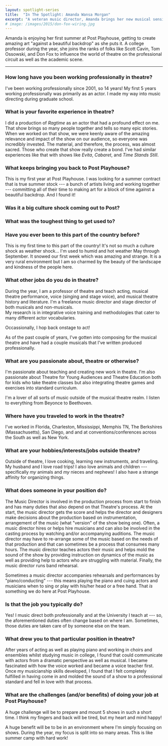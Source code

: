 ```yaml
---
layout: spotlight-series
title:  "In The Spotlight: Amanda Wansa Morgan"
excerpt: "A veteran music director, Amanda brings her new musical sensibilities to three of our shows this season."
# image: /images/2015/don-fox-wiring.jpg
---
```


<div class="preface">Amanda is enjoying her first summer at Post Playhouse, getting to create amazing art "against a beautiful backdrop" as she puts it. A college professor during the year, she joins the ranks of folks like Scott Cavin, Tom Ossowski, and Don Fox to influence the world of theatre on the professional circuit as well as the academic scene.</div>

---

### How long have you been working professionally in theatre?

I've been working professionally since 2001, so 14 years! My first 5 years working professionally was primarily as an actor.  I made my way into music directing during graduate school.
 
### What is your favorite experience in theatre?

I did a production of *Ragtime* as an actor that had a profound effect on me.  That show brings so many people together and tells so many epic stories.  When we worked on that show, we were keenly aware of the amazing relevance and impact of the show on our audience, so everyone was incredibly invested.  The material, and therefore, the process, was almost sacred.  Those who create that show really create a bond.  I've had similar experiences like that with shows like *Evita*, *Cabaret*, and *Time Stands Still*.
 
### What keeps bringing you back to Post Playhouse?

This is my first year at Post Playhouse.  I was looking for a summer contract that is true summer stock --- a bunch of artists living and working together --- committing all of their time to making art for a block of time against a beautiful backdrop.  And I found it!
 
### Was it a big culture shock coming out to Post?
### What was the toughest thing to get used to?
### Have you ever been to this part of the country before?
 
This is my first time to this part of the country!  It's not so much a culture shock as weather shock... I'm used to humid and hot weather May through September.  It snowed our first week which was amazing and strange.  It is a very rural environment but I am so charmed by the beauty of the landscape and kindness of the people here.  

### What other jobs do you do in theatre?

During the year, I am a professor of theatre and teach acting, musical theatre performance, voice (singing and stage voice), and musical theatre history and literature. I'm a freelance music director and stage director of both musicals and non-musicals.  
My research is in integrative voice training and methodologies that cater to many different actor vocabularies.

Occassionally, I hop back onstage to act!  

As of the past couple of years, I've gotten into composing for the musical theatre and have had a couple musicals that I've written produced professionally.
 
### What are you passionate about, theatre or otherwise?

I'm passionate about teaching and creating new work in theatre.  I'm also passionate about Theatre for Young Audiences and Theatre Education both for kids who take theatre classes but also integrating theatre games and exercises into standard curriculum.

I'm a lover of all sorts of music outside of the musical theatre realm. I listen to everything from Beyonce to Beethoven.
 
### Where have you traveled to work in the theatre?

I've worked in Florida, Charleston, Mississippi, Memphis TN, The Berkshires (Massachusetts), San Diego, and and at conventions/conferences across the South as well as New York.
 
### What are your hobbies/interests/jobs outside theatre?
 
Outside of theatre, I love cooking, learning new instruments, and traveling.  My husband and I love road trips!  I also love animals and children --- specifically *my* animals and *my* nieces and nephews!  I also have a strange affinity for organizing things.
 
### What does someone in your position do?

The Music Director is involved in the production process from start to finish and has many duties that also depend on that Theatre's process.  At the start, the music director gets the score and helps the director and designers make decisions about the production based on instrumentation, arrangement of the music (what "version" of the show being one).  Often, a music director hires or helps hire musicians and can also be involved in the casting process by watching and/or accompanying auditions.  The music director may have to re-arrange some of the music based on the needs of that production and that can sometimes be a process that consumes many hours.  The music director teaches actors their music and helps mold the sound of the show by providing instruction on dynamics of the music as well as providing help to actors who are struggling with material.  Finally, the music director runs band rehearsal.  

Sometimes a music director accompanies rehearsals and performances by "piano/conducting" --- this means playing the piano and cuing actors and musicians when to sing or play with his/her head or a free hand. That *is* something we do here at Post Playhouse.
 
### Is that the job you typically do?

Yes!  I music direct both professionally and at the University I teach at --- so, the aforementioned duties often change based on where I am.  Sometimes, those duties are taken care of by someone else on the team.
 
### What drew you to that particular position in theatre?

After years of acting as well as playing piano and working in choirs and ensembles whilst studying music in college, I found that could communicate with actors from a dramatic perspective as well as musical.  I became fascinated with how the voice worked and became a voice teacher first.  Once my musicianship skills developed, I found that I felt completely fulfilled in having come in and molded the sound of a show to a professional standard and fell in love with that process.
 
### What are the challenges (and/or benefits) of doing your job at Post Playhouse?
 
A huge challenge will be to prepare and mount 5 shows in such a short time.  I think my fingers and back will be tired, but my heart and mind happy!

A huge benefit will be to be in an environment where I'm simply focusing on shows.  During the year, my focus is split into so many areas.  This is like summer camp with hard work!
